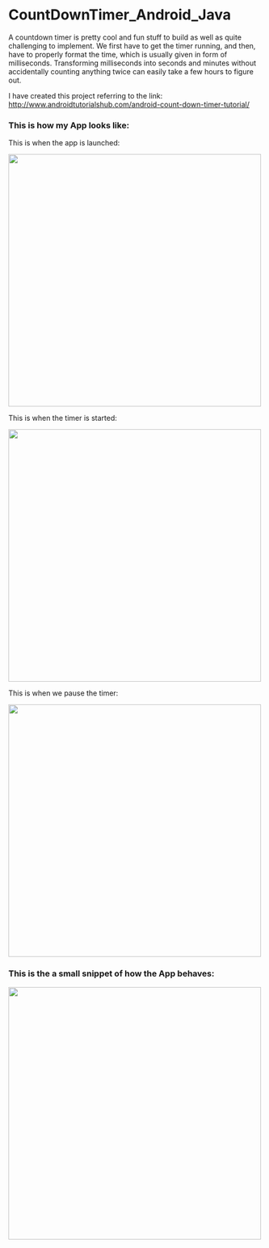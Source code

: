 # CountDownTimer_Android_Java

A countdown timer is pretty cool and fun stuff to build as well as quite challenging to implement. We first have to get the timer running, and then, have to properly format the time, which is usually given in form of milliseconds. Transforming milliseconds into seconds and minutes without accidentally counting anything twice can easily take a few hours to figure out. 

I have created this project referring to the link: http://www.androidtutorialshub.com/android-count-down-timer-tutorial/

### This is how my App looks like:

This is when the app is launched:

<img src= "https://user-images.githubusercontent.com/76172860/116811661-06904a00-ab68-11eb-902d-88117f4338e2.jpeg" height="500">

This is when the timer is started:

<img src= "https://user-images.githubusercontent.com/76172860/116811659-055f1d00-ab68-11eb-9c4e-ae58867b7231.jpeg" height="500">

This is when we pause the timer:

<img src= "https://user-images.githubusercontent.com/76172860/116811674-0b54fe00-ab68-11eb-93e8-5876bc71d132.jpeg" height="500">

### This is the a small snippet of how the App behaves:

<img src= "https://user-images.githubusercontent.com/76172860/116811517-72be7e00-ab67-11eb-893d-6781acf91ca8.gif" height="500">

